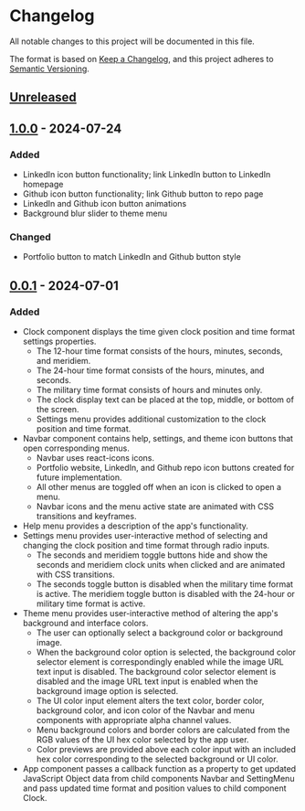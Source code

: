 # Changelog

All notable changes to this project will be documented in this file.

The format is based on [Keep a Changelog](https://keepachangelog.com/en/1.1.0/),
and this project adheres to [Semantic Versioning](https://semver.org/spec/v2.0.0.html).

## [Unreleased]

## [1.0.0] - 2024-07-24

### Added

- LinkedIn icon button functionality; link LinkedIn button to LinkedIn homepage
- Github icon button functionality; link Github button to repo page
- LinkedIn and Github icon button animations
- Background blur slider to theme menu

### Changed

- Portfolio button to match LinkedIn and Github button style

## [0.0.1] - 2024-07-01

### Added

- Clock component displays the time given clock position and time format settings properties.
    - The 12-hour time format consists of the hours, minutes, seconds, and meridiem.
    - The 24-hour time format consists of the hours, minutes, and seconds.
    - The military time format consists of hours and minutes only.
    - The clock display text can be placed at the top, middle, or bottom of the screen.
    - Settings menu provides additional customization to the clock position and time format.
- Navbar component contains help, settings, and theme icon buttons that open corresponding menus.
    - Navbar uses react-icons icons.
    - Portfolio website, LinkedIn, and Github repo icon buttons created for future implementation.
    - All other menus are toggled off when an icon is clicked to open a menu.
    - Navbar icons and the menu active state are animated with CSS transitions and keyframes.
- Help menu provides a description of the app's functionality.
- Settings menu provides user-interactive method of selecting and changing the clock position and time format through radio inputs.
    - The seconds and meridiem toggle buttons hide and show the seconds and meridiem clock units when clicked and are animated with CSS transitions.
    - The seconds toggle button is disabled when the military time format is active. The meridiem toggle button is disabled with the 24-hour or military time format is active.
- Theme menu provides user-interactive method of altering the app's background and interface colors.
    - The user can optionally select a background color or background image.
    - When the background color option is selected, the background color selector element is correspondingly enabled while the image URL text input is disabled. The background color selector element is disabled and the image URL text input is enabled when the background image option is selected.
    - The UI color input element alters the text color, border color, background color, and icon color of the Navbar and menu components with appropriate alpha channel values.
    - Menu background colors and border colors are calculated from the RGB values of the UI hex color selected by the app user.
    - Color previews are provided above each color input with an included hex color corresponding to the selected background or UI color.
- App component passes a callback function as a property to get updated JavaScript Object data from child components Navbar and SettingMenu and pass updated time format and position values to child component Clock.

[unreleased]: https://github.com/TimochiL/customizable-clock-app/compare/v1.0.0...HEAD
[1.0.0]: https://github.com/TimochiL/customizable-clock-app/compare/v0.0.1...v1.0.0
[0.0.1]: https://github.com/TimochiL/customizable-clock-app/releases/tag/v0.0.1
